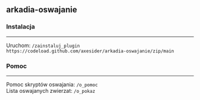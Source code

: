 ## arkadia-oswajanie

### Instalacja
---


Uruchom: `/zainstaluj_plugin https://codeload.github.com/axesider/arkadia-oswajanie/zip/main`<br>

### Pomoc
---


Pomoc skryptów oswajania: `/o_pomoc`<br>
Lista oswajanych zwierzat: `/o_pokaz`<br>
